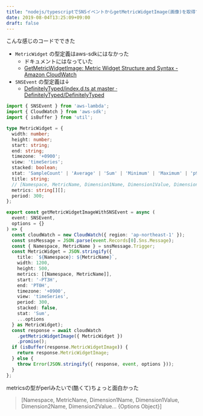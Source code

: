 ```yaml
---
title: "nodejs/typescriptでSNSイベントからgetMetricWidgetImage(画像)を取得する"
date: 2019-08-04T13:25:09+09:00
draft: false
---
```


こんな感じのコードでできた

- `MetricWidget` の型定義はaws-sdkにはなかった
  - ドキュメントにはなっていた
  - [GetMetricWidgetImage: Metric Widget Structure and Syntax - Amazon CloudWatch](https://docs.aws.amazon.com/ja_jp/AmazonCloudWatch/latest/APIReference/CloudWatch-Metric-Widget-Structure.html)
- `SNSEvent` の型定義は↓
  - [DefinitelyTyped/index.d.ts at master · DefinitelyTyped/DefinitelyTyped](https://github.com/DefinitelyTyped/DefinitelyTyped/blob/master/types/aws-lambda/index.d.ts#L206)

```ts
import { SNSEvent } from 'aws-lambda';
import { CloudWatch } from 'aws-sdk';
import { isBuffer } from 'util';

type MetricWidget = {
  width: number;
  height: number;
  start: string;
  end: string;
  timezone: '+0900';
  view: 'timeSeries';
  stacked: boolean;
  stat: 'SampleCount' | 'Average' | 'Sum' | 'Minimum' | 'Maximum' | 'p99';
  title: string;
  // [Namespace, MetricName, Dimension1Name, Dimension1Value, Dimension2Name, Dimension2Value... {Options Object}]
  metrics: string[][];
  period: 300;
};

export const getMetricWidgetImageWithSNSEvent = async (
  event: SNSEvent,
  options = {}
) => {
  const cloudWatch = new CloudWatch({ region: 'ap-northeast-1' });
  const snsMessage = JSON.parse(event.Records[0].Sns.Message);
  const { Namespace, MetricName } = snsMessage.Trigger;
  const MetricWidget = JSON.stringify({
    title: `${Namespace}: ${MetricName}`,
    width: 1200,
    height: 500,
    metrics: [[Namespace, MetricName]],
    start: '-PT3H',
    end: 'PT0H',
    timezone: '+0900',
    view: 'timeSeries',
    period: 300,
    stacked: false,
    stat: 'Sum',
    ...options
  } as MetricWidget);
  const response = await cloudWatch
    .getMetricWidgetImage({ MetricWidget })
    .promise();
  if (isBuffer(response.MetricWidgetImage)) {
    return response.MetricWidgetImage;
  } else {
    throw Error(JSON.stringify({ response, event, options }));
  }
};
```

metricsの型がperlみたいで(酷くて)ちょっと面白かった

> [Namespace, MetricName, Dimension1Name, Dimension1Value, Dimension2Name, Dimension2Value... {Options Object}]
